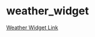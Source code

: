 # weather_widget
 [Weather Widget Link](http://arms0333.github.io/weather_widget/ "Ottawa weather Widget")
